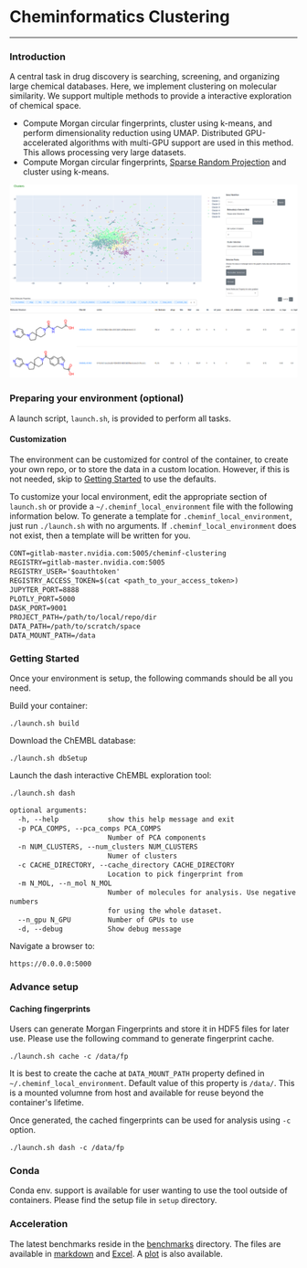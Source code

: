 # Cheminformatics Clustering
---
### Introduction
A central task in drug discovery is searching, screening, and organizing large chemical databases.
Here, we implement clustering on molecular similarity. We support multiple methods to provide a interactive exploration of chemical space.

 - Compute Morgan circular fingerprints, cluster using k-means, and perform dimensionality reduction using UMAP. Distributed GPU-accelerated algorithms with multi-GPU support are used in this method. This allows processing very large datasets.
 - Compute Morgan circular fingerprints, [Sparse Random Projection](https://docs.rapids.ai/api/cuml/stable/api.html?highlight=sparserandomprojection#cuml.random_projection.SparseRandomProjection) and cluster using k-means.

![screenshot](screenshot.png "Screenshot of cheminformatics dashboard")

### Preparing your environment (optional)
A launch script, `launch.sh`, is provided to perform all tasks.

#### Customization

The environment can be customized for control of the container, to create your own repo, or to store the data in a custom location. However, if this is not needed,
skip to [Getting Started](#getting-started) to use the defaults.

To customize your local environment, edit the appropriate section of `launch.sh` or provide a `~/.cheminf_local_environment` file with the following information below.
To generate a template for `.cheminf_local_environment`, just run `./launch.sh` with no arguments.
If `.cheminf_local_environment` does not exist, then a template will be written for you.

```
CONT=gitlab-master.nvidia.com:5005/cheminf-clustering
REGISTRY=gitlab-master.nvidia.com:5005
REGISTRY_USER='$oauthtoken'
REGISTRY_ACCESS_TOKEN=$(cat <path_to_your_access_token>)
JUPYTER_PORT=8888
PLOTLY_PORT=5000
DASK_PORT=9001
PROJECT_PATH=/path/to/local/repo/dir
DATA_PATH=/path/to/scratch/space
DATA_MOUNT_PATH=/data
```

### Getting Started
Once your environment is setup, the following commands should be all you need.

Build your container:

```
./launch.sh build
```

Download the ChEMBL database:
```
./launch.sh dbSetup
```

Launch the dash interactive ChEMBL exploration tool:

```
./launch.sh dash
```
```
optional arguments:
  -h, --help            show this help message and exit
  -p PCA_COMPS, --pca_comps PCA_COMPS
                        Number of PCA components
  -n NUM_CLUSTERS, --num_clusters NUM_CLUSTERS
                        Numer of clusters
  -c CACHE_DIRECTORY, --cache_directory CACHE_DIRECTORY
                        Location to pick fingerprint from
  -m N_MOL, --n_mol N_MOL
                        Number of molecules for analysis. Use negative numbers
                        for using the whole dataset.
  --n_gpu N_GPU         Number of GPUs to use
  -d, --debug           Show debug message
```

Navigate a browser to:

```
https://0.0.0.0:5000
```

### Advance setup

#### Caching fingerprints
Users can generate Morgan Fingerprints and store it in HDF5 files for later use. Please use the following command to generate fingerprint cache.
```
./launch.sh cache -c /data/fp
```
It is best to create the cache at `DATA_MOUNT_PATH` property defined in `~/.cheminf_local_environment`. Default value of this property is `/data/`. This is a mounted volumne from host and available for reuse beyond the container's lifetime.

Once generated, the cached fingerprints can be used for analysis using `-c` option.

```
./launch.sh dash -c /data/fp
```

### Conda
Conda env. support is available for user wanting to use the tool outside of containers. Please find the setup file in `setup` directory.

### Acceleration

The latest benchmarks reside in the [benchmarks](benchmarks) directory. The files are available in [markdown](benchmarks/benchmark.md) and [Excel](benchmarks/benchmark.xlsx). A [plot](benchmarks/benchmark.png) is also available.
